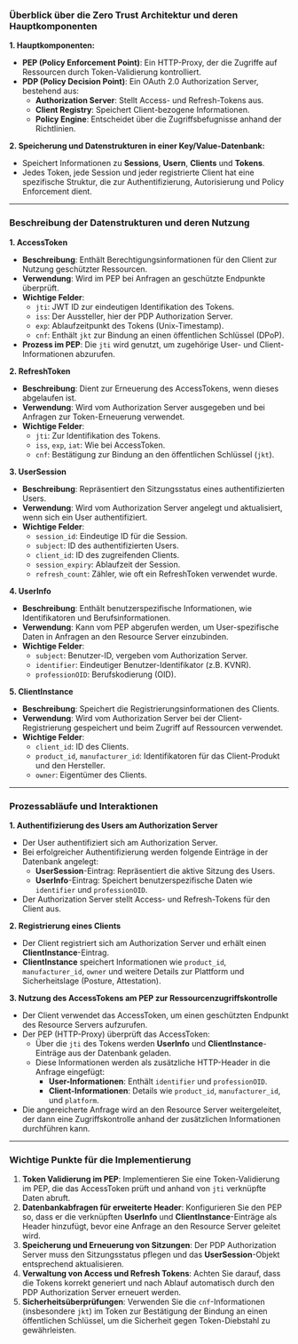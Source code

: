 ### Überblick über die Zero Trust Architektur und deren Hauptkomponenten

**1. Hauptkomponenten:**
   - **PEP (Policy Enforcement Point)**: Ein HTTP-Proxy, der die Zugriffe auf Ressourcen durch Token-Validierung kontrolliert.
   - **PDP (Policy Decision Point)**: Ein OAuth 2.0 Authorization Server, bestehend aus:
     - **Authorization Server**: Stellt Access- und Refresh-Tokens aus.
     - **Client Registry**: Speichert Client-bezogene Informationen.
     - **Policy Engine**: Entscheidet über die Zugriffsbefugnisse anhand der Richtlinien.

**2. Speicherung und Datenstrukturen in einer Key/Value-Datenbank:**
   - Speichert Informationen zu **Sessions**, **Usern**, **Clients** und **Tokens**.
   - Jedes Token, jede Session und jeder registrierte Client hat eine spezifische Struktur, die zur Authentifizierung, Autorisierung und Policy Enforcement dient.

---

### Beschreibung der Datenstrukturen und deren Nutzung

**1. AccessToken**  
   - **Beschreibung**: Enthält Berechtigungsinformationen für den Client zur Nutzung geschützter Ressourcen.
   - **Verwendung**: Wird im PEP bei Anfragen an geschützte Endpunkte überprüft.
   - **Wichtige Felder**:
     - `jti`: JWT ID zur eindeutigen Identifikation des Tokens.
     - `iss`: Der Aussteller, hier der PDP Authorization Server.
     - `exp`: Ablaufzeitpunkt des Tokens (Unix-Timestamp).
     - `cnf`: Enthält `jkt` zur Bindung an einen öffentlichen Schlüssel (DPoP).
   - **Prozess im PEP**: Die `jti` wird genutzt, um zugehörige User- und Client-Informationen abzurufen.

**2. RefreshToken**  
   - **Beschreibung**: Dient zur Erneuerung des AccessTokens, wenn dieses abgelaufen ist.
   - **Verwendung**: Wird vom Authorization Server ausgegeben und bei Anfragen zur Token-Erneuerung verwendet.
   - **Wichtige Felder**:
     - `jti`: Zur Identifikation des Tokens.
     - `iss`, `exp`, `iat`: Wie bei AccessToken.
     - `cnf`: Bestätigung zur Bindung an den öffentlichen Schlüssel (`jkt`).

**3. UserSession**  
   - **Beschreibung**: Repräsentiert den Sitzungsstatus eines authentifizierten Users.
   - **Verwendung**: Wird vom Authorization Server angelegt und aktualisiert, wenn sich ein User authentifiziert.
   - **Wichtige Felder**:
     - `session_id`: Eindeutige ID für die Session.
     - `subject`: ID des authentifizierten Users.
     - `client_id`: ID des zugreifenden Clients.
     - `session_expiry`: Ablaufzeit der Session.
     - `refresh_count`: Zähler, wie oft ein RefreshToken verwendet wurde.

**4. UserInfo**  
   - **Beschreibung**: Enthält benutzerspezifische Informationen, wie Identifikatoren und Berufsinformationen.
   - **Verwendung**: Kann vom PEP abgerufen werden, um User-spezifische Daten in Anfragen an den Resource Server einzubinden.
   - **Wichtige Felder**:
     - `subject`: Benutzer-ID, vergeben vom Authorization Server.
     - `identifier`: Eindeutiger Benutzer-Identifikator (z.B. KVNR).
     - `professionOID`: Berufskodierung (OID).

**5. ClientInstance**  
   - **Beschreibung**: Speichert die Registrierungsinformationen des Clients.
   - **Verwendung**: Wird vom Authorization Server bei der Client-Registrierung gespeichert und beim Zugriff auf Ressourcen verwendet.
   - **Wichtige Felder**:
     - `client_id`: ID des Clients.
     - `product_id`, `manufacturer_id`: Identifikatoren für das Client-Produkt und den Hersteller.
     - `owner`: Eigentümer des Clients.

---

### Prozessabläufe und Interaktionen

**1. Authentifizierung des Users am Authorization Server**
   - Der User authentifiziert sich am Authorization Server.
   - Bei erfolgreicher Authentifizierung werden folgende Einträge in der Datenbank angelegt:
     - **UserSession**-Eintrag: Repräsentiert die aktive Sitzung des Users.
     - **UserInfo**-Eintrag: Speichert benutzerspezifische Daten wie `identifier` und `professionOID`.
   - Der Authorization Server stellt Access- und Refresh-Tokens für den Client aus.

**2. Registrierung eines Clients**
   - Der Client registriert sich am Authorization Server und erhält einen **ClientInstance**-Eintrag.
   - **ClientInstance** speichert Informationen wie `product_id`, `manufacturer_id`, `owner` und weitere Details zur Plattform und Sicherheitslage (Posture, Attestation).

**3. Nutzung des AccessTokens am PEP zur Ressourcenzugriffskontrolle**
   - Der Client verwendet das AccessToken, um einen geschützten Endpunkt des Resource Servers aufzurufen.
   - Der PEP (HTTP-Proxy) überprüft das AccessToken:
     - Über die `jti` des Tokens werden **UserInfo** und **ClientInstance**-Einträge aus der Datenbank geladen.
     - Diese Informationen werden als zusätzliche HTTP-Header in die Anfrage eingefügt:
       - **User-Informationen**: Enthält `identifier` und `professionOID`.
       - **Client-Informationen**: Details wie `product_id`, `manufacturer_id`, und `platform`.
   - Die angereicherte Anfrage wird an den Resource Server weitergeleitet, der dann eine Zugriffskontrolle anhand der zusätzlichen Informationen durchführen kann.

---

### Wichtige Punkte für die Implementierung

1. **Token Validierung im PEP**: Implementieren Sie eine Token-Validierung im PEP, die das AccessToken prüft und anhand von `jti` verknüpfte Daten abruft.
2. **Datenbankabfragen für erweiterte Header**: Konfigurieren Sie den PEP so, dass er die verknüpften **UserInfo** und **ClientInstance**-Einträge als Header hinzufügt, bevor eine Anfrage an den Resource Server geleitet wird.
3. **Speicherung und Erneuerung von Sitzungen**: Der PDP Authorization Server muss den Sitzungsstatus pflegen und das **UserSession**-Objekt entsprechend aktualisieren.
4. **Verwaltung von Access und Refresh Tokens**: Achten Sie darauf, dass die Tokens korrekt generiert und nach Ablauf automatisch durch den PDP Authorization Server erneuert werden.
5. **Sicherheitsüberprüfungen**: Verwenden Sie die `cnf`-Informationen (insbesondere `jkt`) im Token zur Bestätigung der Bindung an einen öffentlichen Schlüssel, um die Sicherheit gegen Token-Diebstahl zu gewährleisten.

